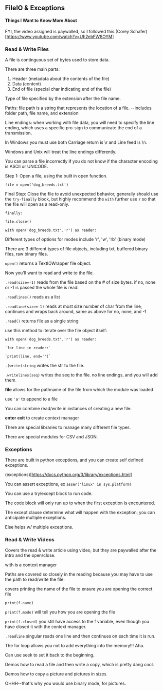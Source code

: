 ## FileIO & Exceptions

#### Things I Want to Know More About
FYI, the video assigned is paywalled, so I followed this (Corey Schafer)[https://www.youtube.com/watch?v=Uh2ebFW8OYM]

### Read & Write Files

A file is continguous set of bytes used to store data.

There are three main parts: 
1. Header (metadata about the contents of the file)
2. Data (content)
3. End of file (special char indicating end of the file)

Type of file specified by the extension after the file name.

Paths: file path is a string that represents the location of a file.
--includes folder path, file name, and extension

Line endings: when working with file data, you will need to specify the line ending, which uses a specific pro-sign to communicate the end of a transmission.

In Windows you must use both Carriage return is \r and Line feed is \n. 

Windows and Unix will treat the line endings differently. 

You can parse a file incorrectly if you do not know if the character encoding is ASCII or UNICODE. 

Step 1: Open a file, using the built in open function. 

`file = open('dog_breeds.txt')`

Final Step: Close the file to avoid unexpected behavior, generally should use the `try-finally` block, but highly recommend the `with` further use `r` so that the file will open as a read-only.

`finally:`

   `file.close()`

`with open('dog_breeds.txt','r') as reader:`

Different types of options for modes include 'r', 'w', 'rb' (binary mode)

There are 3 different types of file objects, including txt, buffered binary files, raw binary files. 

`open()` returns a TextIOWrapper file object. 

Now you'll want to read and write to the file. 

`.read(size=-1)` reads from the file based on the # of size bytes. if no, none or -1 is passed the whole file is read. 

`.readlines()` reads as a list

`.readline(size=-1)` reads at most size number of char from the line, continues and wraps back around, same as above for no, none, and -1

`.read()` returns file as a single string

use this method to iterate over the file object itself:

`with open('dog_breeds.txt','r') as reader:`

    `for line in reader:`

    `print(line, end='')`

`.(write)string` writes the str to the file.

`.writelines(seq)` writes the seq to the file. no line endings, and you will add them. 

__file__  allows for the pathname of the file from which the module was loaded

use `'a'` to append to a file

You can combine read/write in instances of creating a new file. 

__enter__ __exit__ to create context manager

There are special libraries to manage many different file types.

There are special modules for CSV and JSON.


### Exceptions 

There are built in python exceptions, and you can create self defined exceptions. 

(exceptions)[https://docs.python.org/3/library/exceptions.html]

You can assert exceptions, ex `asser('linux' in sys.platform)`

You can use a try/except block to run code.

The code block will only run up to when the first exception is encountered. 

The except clause determine what will happen with the exception, you can anticipate multiple exceptions.

Else helps w/ multiple exceptions. 

### Read & Write Videos

Covers the read & write article using video, but they are paywalled after the intro and the open/close. 

with is a context manager

Paths are covered so closely in the reading because you may have to use the path to read/write the file.

covers printing the name of the file to ensure you are opening the correct file

`print(f.name)`

`print(f.mode)`  will tell you how you are opening the file 

`print(f.closed)` you still have access to the f variable, even though you have closed it with the context manager.

`.readline` singular reads one line and then continues on each time it is run.

The for loop allows you not to add everything into the memory!!! Aha.

Can use seek to set it back to the beginning. 

Demos how to read a file and then write a copy, which is pretty dang cool. 

Demos how to copy a picture and pictures in sizes. 

OHHH--that's why you would use binary mode, for pictures.


